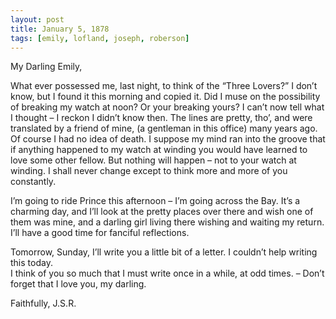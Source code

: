 ```yaml
---
layout: post
title: January 5, 1878
tags: [emily, lofland, joseph, roberson]
---
```

My Darling Emily,  

What ever possessed me, last night, to think of the “Three Lovers?”  I don’t know, but I found it this morning and copied it.  Did I muse on the possibility of breaking my watch at noon?  Or your breaking yours?  I can’t now tell what I thought – I reckon I didn’t know then.  The lines are pretty, tho’, and were translated by a friend of mine, (a gentleman in this office) many years ago.  Of course I had no idea of death.  I suppose my mind ran into the groove that if anything happened to my watch at winding you would have learned to love some other fellow.  But nothing will happen – not to your watch at winding.  I shall never change except to think more and more of you constantly.  

I’m going to ride Prince this afternoon – I’m going across the Bay.  It’s a charming day, and I’ll look at the pretty places over there and wish one of them was mine, and a darling girl living there wishing and waiting my return.  I’ll have a good time for fanciful reflections.  

Tomorrow, Sunday, I’ll write you a little bit of a letter.  I couldn’t help writing this today.  
I think of you so much that I must write once in a while, at odd times.  – Don’t forget that I love you, my darling.  

Faithfully, J.S.R.
